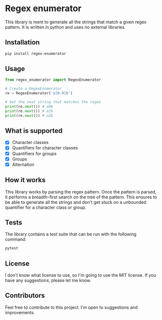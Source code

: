 # Regex enumerator
This library is ment to generate all the strings that match a given regex pattern. It is written in python and uses no external libraries.

## Installation
```bash
pip install regex-enumerator
```

## Usage
```python
from regex_enumerator import RegexEnumerator

# Create a RegexEnumerator
re = RegexEnumerator('a[0-9]b')

# Get the next string that matches the regex
print(re.next()) # a0b
print(re.next()) # a1b
print(re.next()) # a2b
```

## What is supported
- [x] Character classes
- [x] Quantifiers for character classes
- [x] Quantifiers for groups
- [x] Groups
- [x] Alternation 

## How it works
This library works by parsing the regex pattern. Once the pattern is parsed, it performs a breadth-first search on the tree of the pattern. This ensures to be able to generate all the strings and don't get stuck on a unbounded quantifier for a character class or group.

## Tests
The library contains a test suite that can be run with the following command:
```bash
pytest
```

## License
I don't know what license to use, so I'm going to use the MIT license. If you have any suggestions, please let me know.

## Contributors
Feel free to contribute to this project. I'm open to suggestions and improvements.
